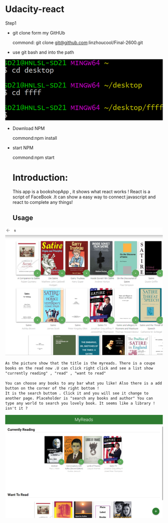 Udacity-react
=============


Step1


* git clone form my GitHUb 

     commond: git clone git@github.com:linzhoucool/Final-2600.git

* use git bash and into the path



![Alt text](PICTURE.png)


* Download NPM
   
    commond:npm install

* start NPM 

    commond:npm start


     Introduction:
     =============

     This app is a bookshopApp , it shows what react works !
     React is a script of FaceBook .It can show a easy way to connect javascript and react to complete any things!




    Usage
    -----

    
![Alt text](Search.png)

    As the picture show that the title is the myreads. There is a coupe books on the read now .U can click right click and see a list show  "currently reading" , "read" , "want to read" 

    You can choose any books to any bar what you like! Also there is a add button on the corner of the right bottom !
    It is the search buttom . Click it and you will see it change to another page. Placeholder is "search any books and author" You can type any world to search you lovely book. It seems like a library ! isn't it ? 


![Alt text](Myread.png)



